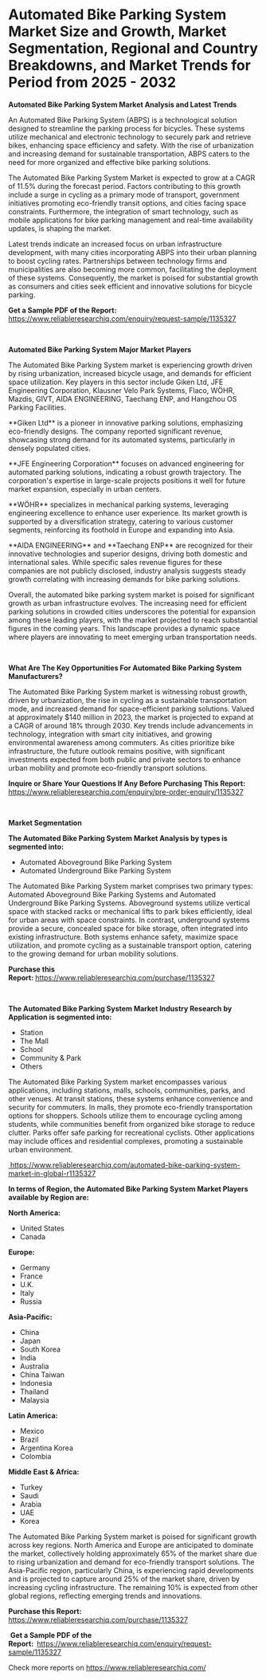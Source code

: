 <p><h1>Automated Bike Parking System Market Size and Growth, Market Segmentation, Regional and Country Breakdowns, and Market Trends for Period from 2025 -  2032</h1></p><p><strong>Automated Bike Parking System Market Analysis and Latest Trends</strong></p>
<p><p>An Automated Bike Parking System (ABPS) is a technological solution designed to streamline the parking process for bicycles. These systems utilize mechanical and electronic technology to securely park and retrieve bikes, enhancing space efficiency and safety. With the rise of urbanization and increasing demand for sustainable transportation, ABPS caters to the need for more organized and effective bike parking solutions.</p><p>The Automated Bike Parking System Market is expected to grow at a CAGR of 11.5% during the forecast period. Factors contributing to this growth include a surge in cycling as a primary mode of transport, government initiatives promoting eco-friendly transit options, and cities facing space constraints. Furthermore, the integration of smart technology, such as mobile applications for bike parking management and real-time availability updates, is shaping the market.</p><p>Latest trends indicate an increased focus on urban infrastructure development, with many cities incorporating ABPS into their urban planning to boost cycling rates. Partnerships between technology firms and municipalities are also becoming more common, facilitating the deployment of these systems. Consequently, the market is poised for substantial growth as consumers and cities seek efficient and innovative solutions for bicycle parking.</p></p>
<p><strong>Get a Sample PDF of the Report:&nbsp;</strong> <a href="https://www.reliableresearchiq.com/enquiry/request-sample/1135327?utm_campaign=3441&utm_medium=2&utm_source=Github&utm_content=ia&utm_term=09042025&utm_id=automated-bike-parking-system">https://www.reliableresearchiq.com/enquiry/request-sample/1135327</a></p>
<p>&nbsp;</p>
<p><strong>Automated Bike Parking System Major Market Players</strong></p>
<p><p>The Automated Bike Parking System market is experiencing growth driven by rising urbanization, increased bicycle usage, and demands for efficient space utilization. Key players in this sector include Giken Ltd, JFE Engineering Corporation, Klausner Velo Park Systems, Flaco, WÖHR, Mazdis, GIVT, AIDA ENGINEERING, Taechang ENP, and Hangzhou OS Parking Facilities.</p><p>**Giken Ltd** is a pioneer in innovative parking solutions, emphasizing eco-friendly designs. The company reported significant revenue, showcasing strong demand for its automated systems, particularly in densely populated cities.</p><p>**JFE Engineering Corporation** focuses on advanced engineering for automated parking solutions, indicating a robust growth trajectory. The corporation's expertise in large-scale projects positions it well for future market expansion, especially in urban centers.</p><p>**WÖHR** specializes in mechanical parking systems, leveraging engineering excellence to enhance user experience. Its market growth is supported by a diversification strategy, catering to various customer segments, reinforcing its foothold in Europe and expanding into Asia.</p><p>**AIDA ENGINEERING** and **Taechang ENP** are recognized for their innovative technologies and superior designs, driving both domestic and international sales. While specific sales revenue figures for these companies are not publicly disclosed, industry analysis suggests steady growth correlating with increasing demands for bike parking solutions.</p><p>Overall, the automated bike parking system market is poised for significant growth as urban infrastructure evolves. The increasing need for efficient parking solutions in crowded cities underscores the potential for expansion among these leading players, with the market projected to reach substantial figures in the coming years. This landscape provides a dynamic space where players are innovating to meet emerging urban transportation needs.</p></p>
<p>&nbsp;</p>
<p><strong>What Are The Key Opportunities For Automated Bike Parking System Manufacturers?</strong></p>
<p><p>The Automated Bike Parking System market is witnessing robust growth, driven by urbanization, the rise in cycling as a sustainable transportation mode, and increased demand for space-efficient parking solutions. Valued at approximately $140 million in 2023, the market is projected to expand at a CAGR of around 18% through 2030. Key trends include advancements in technology, integration with smart city initiatives, and growing environmental awareness among commuters. As cities prioritize bike infrastructure, the future outlook remains positive, with significant investments expected from both public and private sectors to enhance urban mobility and promote eco-friendly transport solutions.</p></p>
<p><strong>Inquire or Share Your Questions If Any Before Purchasing This Report:</strong> <a href="https://www.reliableresearchiq.com/enquiry/pre-order-enquiry/1135327?utm_campaign=3441&utm_medium=2&utm_source=Github&utm_content=ia&utm_term=09042025&utm_id=automated-bike-parking-system">https://www.reliableresearchiq.com/enquiry/pre-order-enquiry/1135327</a></p>
<p>&nbsp;</p>
<p><strong>Market Segmentation</strong></p>
<p><strong>The Automated Bike Parking System Market Analysis by types is segmented into:</strong></p>
<p><ul><li>Automated Aboveground Bike Parking System</li><li>Automated Underground Bike Parking System</li></ul></p>
<p><p>The Automated Bike Parking System market comprises two primary types: Automated Aboveground Bike Parking Systems and Automated Underground Bike Parking Systems. Aboveground systems utilize vertical space with stacked racks or mechanical lifts to park bikes efficiently, ideal for urban areas with space constraints. In contrast, underground systems provide a secure, concealed space for bike storage, often integrated into existing infrastructure. Both systems enhance safety, maximize space utilization, and promote cycling as a sustainable transport option, catering to the growing demand for urban mobility solutions.</p></p>
<p><strong>Purchase this Report:&nbsp;</strong><a href="https://www.reliableresearchiq.com/purchase/1135327?utm_campaign=3441&utm_medium=2&utm_source=Github&utm_content=ia&utm_term=09042025&utm_id=automated-bike-parking-system">https://www.reliableresearchiq.com/purchase/1135327</a></p>
<p>&nbsp;</p>
<p><strong>The Automated Bike Parking System Market Industry Research by Application is segmented into:</strong></p>
<p><ul><li>Station</li><li>The Mall</li><li>School</li><li>Community & Park</li><li>Others</li></ul></p>
<p><p>The Automated Bike Parking System market encompasses various applications, including stations, malls, schools, communities, parks, and other venues. At transit stations, these systems enhance convenience and security for commuters. In malls, they promote eco-friendly transportation options for shoppers. Schools utilize them to encourage cycling among students, while communities benefit from organized bike storage to reduce clutter. Parks offer safe parking for recreational cyclists. Other applications may include offices and residential complexes, promoting a sustainable urban environment.</p></p>
<p><a href="https://www.reliableresearchiq.com/automated-bike-parking-system-market-in-global-r1135327?utm_campaign=3441&utm_medium=2&utm_source=Github&utm_content=ia&utm_term=09042025&utm_id=automated-bike-parking-system">&nbsp;https://www.reliableresearchiq.com/automated-bike-parking-system-market-in-global-r1135327</a></p>
<p><strong>In terms of Region, the Automated Bike Parking System Market Players available by Region are:</strong></p>
<p>
    <p> <strong> North America: </strong>
        <ul>
            <li>United States</li>
            <li>Canada</li>
        </ul>
        </p> 
    <p> <strong> Europe: </strong>
        <ul>
            <li>Germany</li>
            <li>France</li>
            <li>U.K.</li>
            <li>Italy</li>
            <li>Russia</li>
        </ul>
        </p> 
    <p> <strong> Asia-Pacific: </strong>
        <ul>
            <li>China</li>
            <li>Japan</li>
            <li>South Korea</li>
            <li>India</li>
            <li>Australia</li>
            <li>China Taiwan</li>
            <li>Indonesia</li>
            <li>Thailand</li>
            <li>Malaysia</li>
        </ul>
        </p> 
    <p> <strong> Latin America: </strong>
        <ul>
            <li>Mexico</li>
            <li>Brazil</li>
            <li>Argentina Korea</li>
            <li>Colombia</li>
        </ul>
        </p> 
    <p> <strong> Middle East & Africa: </strong>
        <ul>
            <li>Turkey</li>
            <li>Saudi</li>
            <li>Arabia</li>
            <li>UAE</li>
            <li>Korea</li>
        </ul>
    </p>
    </p>
<p><p>The Automated Bike Parking System market is poised for significant growth across key regions. North America and Europe are anticipated to dominate the market, collectively holding approximately 65% of the market share due to rising urbanization and demand for eco-friendly transport solutions. The Asia-Pacific region, particularly China, is experiencing rapid developments and is projected to capture around 25% of the market share, driven by increasing cycling infrastructure. The remaining 10% is expected from other global regions, reflecting emerging trends and innovations.</p></p>
<p><strong>Purchase this Report: </strong><a href="https://www.reliableresearchiq.com/purchase/1135327?utm_campaign=3441&utm_medium=2&utm_source=Github&utm_content=ia&utm_term=09042025&utm_id=automated-bike-parking-system">https://www.reliableresearchiq.com/purchase/1135327</a></p>
<p>&nbsp;<strong>Get a Sample PDF of the Report:&nbsp;&nbsp;</strong><a href="https://www.reliableresearchiq.com/enquiry/request-sample/1135327?utm_campaign=3441&utm_medium=2&utm_source=Github&utm_content=ia&utm_term=09042025&utm_id=automated-bike-parking-system">https://www.reliableresearchiq.com/enquiry/request-sample/1135327</a></p>
<p><strong></strong></p>
<p>Check more reports on <a href="https://www.reliableresearchiq.com/?utm_campaign=3441&utm_medium=2&utm_source=Github&utm_content=ia&utm_term=09042025&utm_id=automated-bike-parking-system">https://www.reliableresearchiq.com/</a></p>